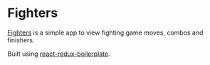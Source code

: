 Fighters
========

[Fighters](https://fighters.mynameisviii.com) is a simple app to view fighting game moves, combos and finishers.

Built using [react-redux-boilerplate](https://github.com/voodoocreation/react-redux-boilerplate).
